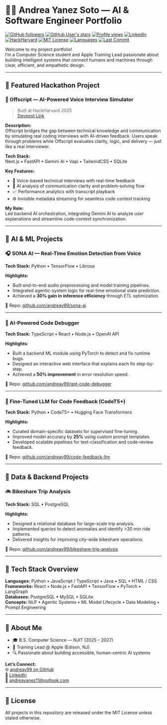 # 👩‍💻 Andrea Yanez Soto — AI & Software Engineer Portfolio

[![GitHub followers](https://img.shields.io/github/followers/andreay99?style=social)](https://github.com/andreay99?tab=followers)
[![GitHub User's stars](https://img.shields.io/github/stars/andreay99?style=social)](https://github.com/andreay99?tab=stars)
[![Profile views](https://komarev.com/ghpvc/?username=andreay99&color=blue)](https://github.com/andreay99)
[![LinkedIn](https://img.shields.io/badge/LinkedIn-Connect-blue?logo=linkedin&logoColor=white&labelColor=blue&style=for-the-badge)](https://www.linkedin.com/in/andreayanezsoto)
[![HackHarvard](https://img.shields.io/badge/Hackathon-HackHarvard2025-red?style=for-the-badge)](https://devpost.com/software/offscript)
[![MIT License](https://img.shields.io/badge/License-MIT-green?style=for-the-badge)](https://opensource.org/licenses/MIT)
[![Languages](https://img.shields.io/badge/Code-Python%20|%20JavaScript%20|%20SQL-blueviolet?style=for-the-badge)](https://github.com/andreay99?tab=repositories)
[![Last Commit](https://img.shields.io/github/last-commit/andreay99/andreay99?style=for-the-badge)](https://github.com/andreay99/andreay99/commits/main)


Welcome to my project portfolio!  
I’m a Computer Science student and Apple Training Lead passionate about building intelligent systems that connect humans and machines through clear, efficient, and empathetic design.

---

## 🚀 Featured Hackathon Project

### 🧠 Offscript — AI-Powered Voice Interview Simulator
> Built at HackHarvard 2025  
> [Devpost Link](https://devpost.com/software/offscript)

**Description:**  
Offscript bridges the gap between technical knowledge and communication by simulating real coding interviews with AI-driven feedback. Users speak through problems while Offscript evaluates clarity, logic, and delivery — just like a real interviewer.

**Tech Stack:**  
Next.js • FastAPI • Gemini AI • Vapi • TailwindCSS • SQLite

**Key Features:**
- 🎤 Voice-based technical interviews with real-time feedback  
- 🧩 AI analysis of communication clarity and problem-solving flow  
- 📈 Performance analytics with transcript playback  
- ⚙️ Invisible metadata streaming for seamless code context tracking

**My Role:**  
Led backend AI orchestration, integrating Gemini AI to analyze user explanations and streamline code-context synchronization.

---

## 💬 AI & ML Projects

### 🎧 SONA AI — Real-Time Emotion Detection from Voice
**Tech Stack:** Python • TensorFlow • Librosa  

**Highlights:**
- Built end-to-end audio preprocessing and model training pipelines.  
- Integrated agentic-system logic for real-time emotional state prediction.  
- Achieved a **30% gain in inference efficiency** through ETL optimization.  

📂 Repo: [github.com/andreay99/sona-ai](https://github.com/andreay99/sona-ai)

---

### 🧩 AI-Powered Code Debugger
**Tech Stack:** TypeScript • React • Node.js • OpenAI API  

**Highlights:**
- Built a backend ML module using PyTorch to detect and fix runtime bugs.  
- Designed an interactive web interface that explains each fix step-by-step.  
- Achieved a **50% improvement** in error resolution speed.

📂 Repo: [github.com/andreay99/gpt-code-debugger](https://github.com/andreay99/gpt-code-debugger)

---

### 🧠 Fine-Tuned LLM for Code Feedback (CodeT5+)
**Tech Stack:** Python • CodeT5+ • Hugging Face Transformers  

**Highlights:**
- Curated domain-specific datasets for supervised fine-tuning.  
- Improved model accuracy by **25%** using custom prompt templates.  
- Developed scalable pipelines for text-classification and code-review feedback.

📂 Repo: [github.com/andreay99/code-feedback-llm](https://github.com/andreay99/code-feedback-llm)

---

## 🧮 Data & Backend Projects

### 🚲 Bikeshare Trip Analysis
**Tech Stack:** SQL • PostgreSQL  

**Highlights:**
- Designed a relational database for large-scale trip analysis.  
- Implemented queries to detect anomalies and identify >30 min ride patterns.  
- Delivered insights for improving city-wide bikeshare operations.

📂 Repo: [github.com/andreay99/bikeshare-trip-analysis](https://github.com/andreay99/bikeshare-trip-analysis)

---

## 🧰 Tech Stack Overview

**Languages:** Python • JavaScript / TypeScript • Java • SQL • HTML / CSS  
**Frameworks:** React • Node.js • FastAPI • TensorFlow • PyTorch • LangGraph  
**Databases:** PostgreSQL • MySQL • SQLite  
**Concepts:** NLP • Agentic Systems • ML Model Lifecycle • Data Modeling • Prompt Engineering  

---

## 🧭 About Me

- 🎓 B.S. Computer Science — NJIT (2025 – 2027)  
- 💼 Training Lead @ Apple  (Edison, NJ)  
- 🔍 Passionate about building accessible, human-centric AI systems  

**Let’s Connect:**  
🌐 [andreay99 on GitHub](https://github.com/andreay99)  
💼 [LinkedIn](https://www.linkedin.com/in/andreayanezsoto)  
📧 andreayanez11@outlook.com  

---

## 📜 License
All projects in this repository are released under the MIT License unless stated otherwise.

